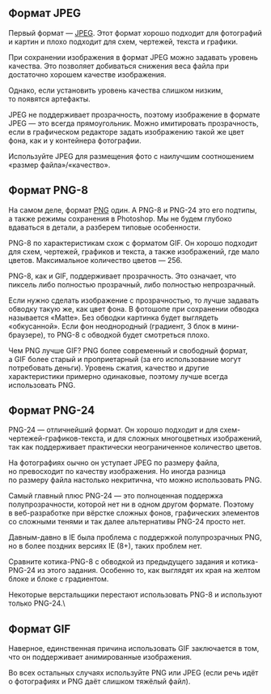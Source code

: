 ## Формат JPEG

Первый формат — [JPEG](https://ru.wikipedia.org/wiki/JPEG). Этот формат хорошо подходит для фотографий и картин и плохо подходит для схем, чертежей, текста и графики.

При сохранении изображения в формат JPEG можно задавать уровень качества. 
Это позволяет добиваться снижения веса файла при достаточно хорошем качестве изображения.

Однако, если установить уровень качества слишком низким, то появятся артефакты.

JPEG не поддерживает прозрачность, поэтому изображение в формате JPEG — это всегда прямоугольник. Можно имитировать прозрачность, если в графическом редакторе задать изображению такой же цвет фона, как и у контейнера фотографии.

Используйте JPEG для размещения фото с наилучшим соотношением «размер файла»/«качество».


## Формат PNG-8

На самом деле, формат [PNG](https://ru.wikipedia.org/wiki/PNG) один. А PNG-8 и PNG-24 это его подтипы, а также режимы сохранения в Photoshop. Мы не будем глубоко вдаваться в детали, а разберем типовые особенности.

PNG-8 по характеристикам схож с форматом GIF. Он хорошо подходит для схем, чертежей, графиков и текста, а также изображений, где мало цветов. Максимальное количество цветов — 256.

PNG-8, как и GIF, поддерживает прозрачность. Это означает, что пиксель либо полностью прозрачный, либо полностью непрозрачный.

Если нужно сделать изображение с прозрачностью, то лучше задавать обводку такую же, как цвет фона. В фотошопе при сохранении обводка называется «Matte». Без обводки картинка будет выглядеть «обкусанной». Если фон неоднородный (градиент, 3 блок в мини-браузере), то PNG-8 с обводкой будет смотреться плохо.

Чем PNG лучше GIF? PNG более современный и свободный формат, а GIF более старый и проприетарный (за его использование могут потребовать деньги). Уровень сжатия, качество и другие характеристики примерно одинаковые, поэтому лучше всегда использовать PNG.

## Формат PNG-24

PNG-24 — отличнейший формат. Он хорошо подходит и для схем-чертежей-графиков-текста, и для сложных многоцветных изображений, так как поддерживает практически неограниченное количество цветов.

На фотографиях оычно он уступает JPEG по размеру файла, но превосходит по качеству изображения. Но иногда разница по размеру файла настолько некритична, что можно использовать PNG.

Самый главный плюс PNG-24 — это полноценная поддержка полупрозрачности, которой нет ни в одном другом формате. Поэтому в веб-разработке при вёрстке сложных фонов, графических элементов со сложными тенями и так далее альтернативы PNG-24 просто нет.

Давным-давно в IE была проблема с поддержкой полупрозрачных PNG, но в более поздних версиях IE (8+), таких проблем нет.

Сравните котика-PNG-8 с обводкой из предыдущего задания и котика-PNG-24 из этого задания. Особенно то, как выглядят их края на желтом блоке и блоке с градиентом.

Некоторые верстальщики перестают использовать PNG-8 и используют только PNG-24.\\
## Формат GIF

Наверное, единственная причина использовать GIF заключается в том, что он поддерживает анимированные изображения.

Во всех остальных случаях используйте PNG или JPEG (если речь идёт о фотографиях и PNG даёт слишком тяжёлый файл).

